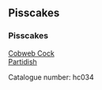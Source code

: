 ## Pisscakes  
### Pisscakes  
[Cobweb Cock](http://www.archive.org/download/hc034/hc034_cobwebcock_by_pisscakes.mp3)  
[Partidish](http://www.archive.org/download/hc034/hc034_partridish_by_pisscakes.mp3)  
  
Catalogue number: hc034  
  

